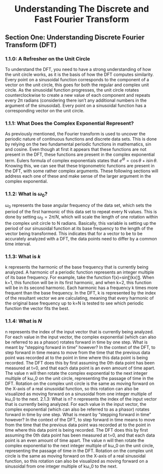 <div align="center">

# Understanding The Discrete and Fast Fourier Transform

</div>

## Section One: Understanding Discrete Fourier Transform (DFT)

### 1.1.0: A Refresher on the Unit Circle

To understand the DFT, you need to have a strong understanding of how the unit circle works, as it is the basis of how the DFT computes similarity. Every point on a sinusoidal function corresponds to the component of a vector on the unit circle, this goes for both the regular and complex unit circle. As the sinusoidal function progresses, the unit circle rotates counterclockwise to create a new value of each component and repeats every 2π radians (considering there isn’t any additional numbers in the argument of the sinusoidal). Every point on a sinusoidal function has a corresponding vector on the unit circle. 

### 1.1.1: What Does the Complex Exponential Represent?

As previously mentioned, the Fourier transform is used to uncover the periodic nature of continuous functions and discrete data sets. This is done by relying on the two fundamental periodic functions in mathematics, sin and cosine. Even though at first it appears that these functions are not present in the DFT, these functions are present in the complex exponential term. Eulers formula of complex exponentials states that $e^{i\theta} = \cos\theta + i\sin\theta$. Knowing this, we can see that these trigonometric functions are present in the DFT, with some rather complex arguments. These following sections will address each one of these and make sense of the larger argument in the complex exponential. 

### 1.1.2: What is $ω_0$?

$ω_0$ represents the base angular frequency of the data set, which sets the period of the first harmonic of this data set to repeat every N values. This is done by setting $ω_0=2π/N$, which will scale the length of one rotation within the complex unit circle to N radians. Basically, this variable is setting up the period of our sinusoidal function at its base frequency to the length of the vector being transformed. This indicates that for a vector to be to be accurately analyzed with a DFT, the data points need to differ by a common time interval.

### 1.1.3: What is $k$
k represents the harmonic of the base frequency that is currently being analyzed. A harmonic of a periodic function represents an integer multiple of its base frequency. For example, take the function f(x)=sin⁡〖(kx)〗. When k=1, this function will be in its first harmonic, and when k=2, this function will be in its second harmonic. Each harmonic has a frequency k times more frequent than the base frequency. In the DFT, k is represented by the index of the resultant vector we are calculating, meaning that every harmonic of the original base frequency up to k=N is tested to see which periodic function the vector fits the best. 

### 1.1.4: What is $N$
n represents the index of the input vector that is currently being analyzed. For each value in the input vector, the complex exponential (which can also be referred to as a phasor) rotates forward in time by one step. What is meant by “stepping forward in time” however? In the context of the DFT, to step forward in time means to move from the time that the previous data point was recorded at to the point in time where this data point is being recorded. The DFT does this by first assuming the 0th data point has been measured at t=0, and that each data point is an even amount of time apart. The value n will then rotate the complex exponential to the next integer multiple of kω_0 on the unit circle, representing the passage of time in the DFT.  Rotation on the complex unit circle is the same as moving forward on the X-axis of a real sinusoidal function, so this rotation can also be visualized as moving forward on a sinusoidal from one integer multiple of kω_0 to the next. 
2.1.3: What is n?
n represents the index of the input vector that is currently being analyzed. For each value in the input vector, the complex exponential (which can also be referred to as a phasor) rotates forward in time by one step. What is meant by “stepping forward in time” however? In the context of the DFT, to step forward in time means to move from the time that the previous data point was recorded at to the point in time where this data point is being recorded. The DFT does this by first assuming the 0th data point has been measured at t=0, and that each data point is an even amount of time apart. The value n will then rotate the complex exponential to the next integer multiple of kω_0 on the unit circle, representing the passage of time in the DFT.  Rotation on the complex unit circle is the same as moving forward on the X-axis of a real sinusoidal function, so this rotation can also be visualized as moving forward on a sinusoidal from one integer multiple of kω_0 to the next. 
